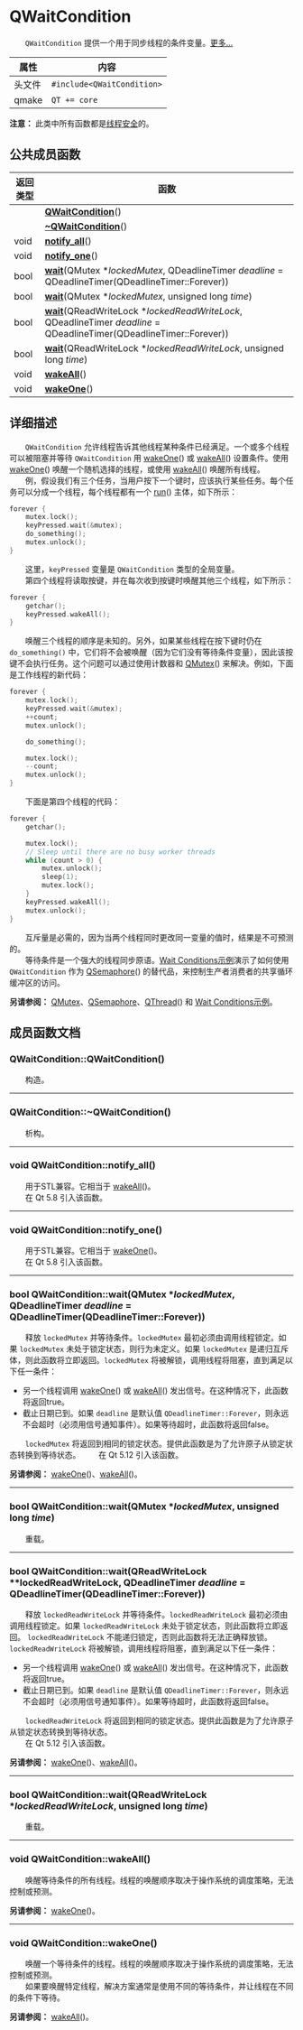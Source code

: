 
# QWaitCondition

&emsp;&emsp;`QWaitCondition` 提供一个用于同步线程的条件变量。[更多...](#详细描述)

|属性|内容|
|-|-|
|头文件|`#include<QWaitCondition>`|
|qmake|`QT += core`|

**注意：** 此类中所有函数都是[线程安全](../../R/Reentrancy_and_Thread-Safety/Reentrancy_and_Thread-Safety.md)的。


## 公共成员函数

|返回类型|函数|
|-|-|
||**[QWaitCondition](#qwaitconditionqwaitcondition)**()|
||**[~QWaitCondition](#qwaitconditionqwaitcondition-1)**()|
|void|**[notify_all](#void-qwaitconditionnotifyall)**()|
|void|**[notify_one](#void-qwaitconditionnotifyone)**()|
|bool|**[wait](#bool-qwaitconditionwaitqmutex-lockedmutex-qdeadlinetimer-deadline--qdeadlinetimerqdeadlinetimerforever)**(QMutex \**lockedMutex*, QDeadlineTimer *deadline* = QDeadlineTimer(QDeadlineTimer::Forever))|
|bool|**[wait](#bool-qwaitconditionwaitqmutex-lockedmutex-unsigned-long-time)**(QMutex \**lockedMutex*, unsigned long *time*)|
|bool|**[wait](#bool-qwaitconditionwaitqreadwritelock-lockedreadwritelock-qdeadlinetimer-deadline--qdeadlinetimerqdeadlinetimerforever)**(QReadWriteLock \**lockedReadWriteLock*, QDeadlineTimer *deadline* = QDeadlineTimer(QDeadlineTimer::Forever))|
|bool|**[wait](#bool-qwaitconditionwaitqreadwritelock-lockedreadwritelock-unsigned-long-time)**(QReadWriteLock \**lockedReadWriteLock*, unsigned long *time*)|
|void|**[wakeAll](#void-qwaitconditionwakeall)**()|
|void|**[wakeOne](#void-qwaitconditionwakeone)**()|



## 详细描述

&emsp;&emsp;`QWaitCondition` 允许线程告诉其他线程某种条件已经满足。一个或多个线程可以被阻塞并等待 `QWaitCondition` 用 [wakeOne](#void-qwaitconditionwakeone)() 或 [wakeAll](#void-qwaitconditionwakeall)() 设置条件。使用 [wakeOne](#void-qwaitconditionwakeone)() 唤醒一个随机选择的线程，或使用 [wakeAll](#void-qwaitconditionwakeall)() 唤醒所有线程。  
&emsp;&emsp;例，假设我们有三个任务，当用户按下一个键时，应该执行某些任务。每个任务可以分成一个线程，每个线程都有一个 [run](../../T/QThread/QThread.md)() 主体，如下所示：
```cpp
forever {
    mutex.lock();
    keyPressed.wait(&mutex);
    do_something();
    mutex.unlock();
}
```
&emsp;&emsp;这里，`keyPressed` 变量是 `QWaitCondition` 类型的全局变量。  
&emsp;&emsp;第四个线程将读取按键，并在每次收到按键时唤醒其他三个线程，如下所示：
```cpp
forever {
    getchar();
    keyPressed.wakeAll();
}
```
&emsp;&emsp;唤醒三个线程的顺序是未知的。另外，如果某些线程在按下键时仍在 `do_something()` 中，它们将不会被唤醒（因为它们没有等待条件变量），因此该按键不会执行任务。这个问题可以通过使用计数器和 [QMutex](../../M/QMutex/QMutex.md)() 来解决。例如，下面是工作线程的新代码：
```cpp
forever {
    mutex.lock();
    keyPressed.wait(&mutex);
    ++count;
    mutex.unlock();

    do_something();

    mutex.lock();
    --count;
    mutex.unlock();
}
```
&emsp;&emsp;下面是第四个线程的代码：
```cpp
forever {
    getchar();

    mutex.lock();
    // Sleep until there are no busy worker threads
    while (count > 0) {
        mutex.unlock();
        sleep(1);
        mutex.lock();
    }
    keyPressed.wakeAll();
    mutex.unlock();
}
```
&emsp;&emsp;互斥量是必需的，因为当两个线程同时更改同一变量的值时，结果是不可预测的。  
&emsp;&emsp;等待条件是一个强大的线程同步原语。[Wait Conditions示例]()演示了如何使用 `QWaitCondition` 作为 [QSemaphore](../../S/QSemaphore/QSemaphore.md)() 的替代品，来控制生产者消费者的共享循环缓冲区的访问。

**另请参阅：** [QMutex](../../M/QMutex/QMutex.md)、[QSemaphore](../../S/QSemaphore/QSemaphore.md)、[QThread](../../T/QThread/QThread.md)() 和 [Wait Conditions示例]()。



## 成员函数文档

### QWaitCondition::QWaitCondition()

&emsp;&emsp;构造。

---
### QWaitCondition::~QWaitCondition()

&emsp;&emsp;析构。

---
### void QWaitCondition::notify_all()

&emsp;&emsp;用于STL兼容。它相当于 [wakeAll](#void-qwaitconditionwakeall)()。  
&emsp;&emsp;在 Qt 5.8 引入该函数。

---
### void QWaitCondition::notify_one()

&emsp;&emsp;用于STL兼容。它相当于 [wakeOne](#void-qwaitconditionwakeone)()。  
&emsp;&emsp;在 Qt 5.8 引入该函数。

---
### bool QWaitCondition::wait(QMutex \**lockedMutex*, QDeadlineTimer *deadline* = QDeadlineTimer(QDeadlineTimer::Forever))

&emsp;&emsp;释放 `lockedMutex` 并等待条件。`lockedMutex` 最初必须由调用线程锁定。如果 `lockedMutex` 未处于锁定状态，则行为未定义。如果 `lockedMutex` 是递归互斥体，则此函数将立即返回。`lockedMutex` 将被解锁，调用线程将阻塞，直到满足以下任一条件：

- 另一个线程调用 [wakeOne](#void-qwaitconditionwakeone)() 或 [wakeAll](#void-qwaitconditionwakeall)() 发出信号。在这种情况下，此函数将返回true。
- 截止日期已到。如果 `deadline` 是默认值 `QDeadlineTimer::Forever`，则永远不会超时（必须用信号通知事件）。如果等待超时，此函数将返回false。

&emsp;&emsp;`lockedMutex` 将返回到相同的锁定状态。提供此函数是为了允许原子从锁定状态转换到等待状态。
&emsp;&emsp;在 Qt 5.12 引入该函数。

**另请参阅：** [wakeOne](#void-qwaitconditionwakeone)()、[wakeAll](#void-qwaitconditionwakeall)()。

---
### bool QWaitCondition::wait(QMutex \**lockedMutex*, unsigned long *time*)

&emsp;&emsp;重载。

---
### bool QWaitCondition::wait(QReadWriteLock \**lockedReadWriteLock, QDeadlineTimer *deadline* = QDeadlineTimer(QDeadlineTimer::Forever))

&emsp;&emsp;释放 `lockedReadWriteLock` 并等待条件。`lockedReadWriteLock` 最初必须由调用线程锁定。如果 `lockedReadWriteLock` 未处于锁定状态，则此函数将立即返回。 `lockedReadWriteLock` 不能递归锁定，否则此函数将无法正确释放锁。`lockedReadWriteLock` 将被解锁，调用线程将阻塞，直到满足以下任一条件：

+ 另一个线程调用 [wakeOne](#void-qwaitconditionwakeone)() 或 [wakeAll](#void-qwaitconditionwakeall)() 发出信号。在这种情况下，此函数将返回true。
+ 截止日期已到。如果 `deadline` 是默认值 `QDeadlineTimer::Forever`，则永远不会超时（必须用信号通知事件）。如果等待超时，此函数将返回false。

&emsp;&emsp;`lockedReadWriteLock` 将返回到相同的锁定状态。提供此函数是为了允许原子从锁定状态转换到等待状态。  
&emsp;&emsp;在 Qt 5.12 引入该函数。

**另请参阅：** [wakeOne](#void-qwaitconditionwakeone)()、[wakeAll](#void-qwaitconditionwakeall)()。

---
### bool QWaitCondition::wait(QReadWriteLock \**lockedReadWriteLock*, unsigned long *time*)

&emsp;&emsp;重载。


---
### void QWaitCondition::wakeAll()

&emsp;&emsp;唤醒等待条件的所有线程。线程的唤醒顺序取决于操作系统的调度策略，无法控制或预测。

**另请参阅：** [wakeOne](#void-qwaitconditionwakeone)()。


---
### void QWaitCondition::wakeOne()

&emsp;&emsp;唤醒一个等待条件的线程。线程的唤醒顺序取决于操作系统的调度策略，无法控制或预测。  
&emsp;&emsp;如果要唤醒特定线程，解决方案通常是使用不同的等待条件，并让线程在不同的条件下等待。

**另请参阅：** [wakeAll](#void-qwaitconditionwakeall)()。
